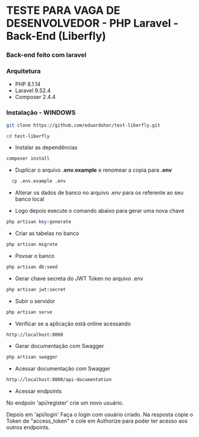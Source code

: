 # TESTE PARA VAGA DE DESENVOLVEDOR - PHP Laravel - Back-End (Liberfly)

### Back-end feito com laravel

### Arquitetura 

- PHP 8.1.14
- Laravel 9.52.4
- Composer 2.4.4

### Instalação - WINDOWS
```sh
git clone https://github.com/eduardohor/test-liberfly.git
```

```sh
cd test-liberfly
```

- Instalar as dependências

```sh
composer install
```

- Duplicar o arquivo **.env.example** e renomear a copia para **.env**
```sh
  cp .env.example .env
```

- Alterar os dados de banco no arquivo .env para os referente ao seu banco local

- Logo depois execute o comando abaixo para gerar uma nova chave
```PHP
php artisan key:generate
```
- Criar as tabelas no banco 

```sh
php artisan migrate
```

- Povoar o banco 

```sh
php artisan db:seed
```

- Gerar chave secreta do JWT Token no arquivo .env 

```sh
php artisan jwt:secret
```

- Subir o servidor

```sh
php artisan serve
```

- Verificar se a aplicação está online acessando

```sh
http://localhost:8000
```

- Gerar documentação com Swagger

```sh
php artisan swagger
```

 - Acessar documentação com Swagger

```sh
http://localhost:8000/api-documentation
```

- Acessar endpoints

No endpoin 'api/register' crie um novo usuário. 

Depois em 'api/login' Faça o login com usuário criado. Na resposta copie o Token de "access_token" e cole em Authorize para poder ter acesso aos outros endpoints. 






